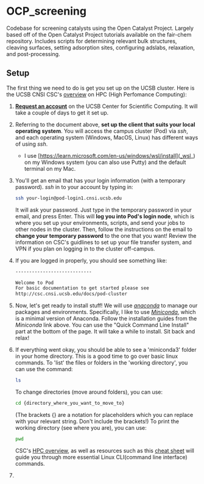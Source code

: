 # OCP_screening
Codebase for screening catalysts using the Open Catalyst Project. Largely based off of the Open Catalyst Project tutorials available on the fair-chem repository.
Includes scripts for determining relevant bulk structures, cleaving surfaces, setting adsorption sites, configuring adslabs, relaxation, and post-processing.

## Setup
The first thing we need to do is get you set up on the UCSB cluster.
Here is the UCSB CNSI CSC's [overview](https://csc.cnsi.ucsb.edu/sites/default/files/2023-01/HPC_Workshop_Winter_23.pdf) on HPC (High Perfomance Computing):

1. [**Request an account**](https://csc.cnsi.ucsb.edu/) on the UCSB Center for Scientific Computing. It will take a couple of days to get it set up.
   
3. Referring to the document above, **set up the client that suits your local operating system**. You will access the campus cluster (Pod) via _ssh_, and each operating system (Windows, MacOS, Linux) has different ways of using _ssh_.
   * I use [https://learn.microsoft.com/en-us/windows/wsl/install](_wsl_) on my Windows system (you can also use Putty) and the default terminal on my Mac.
     
4. You'll get an email that has your login information (with a temporary password). _ssh_ in to your account by typing in:
   ```bash
   ssh your-login@pod-login1.cnsi.ucsb.edu
   ```
   It will ask your password. Just type in the temporary password in your email, and press Enter.
   This will **log you into Pod's login node**, which is where you set up your environments, scripts, and send your jobs to other nodes in the cluster.
   Then, follow the instructions on the email to **change your temporary password** to the one that you want!
   Review the information on CSC's guidlines to set up your file transfer system, and VPN if you plan on logging in to the cluster off-campus.
  
6. If you are logged in properly, you should see something like:
   ```bash
   ----------------------------
   
   Welcome to Pod
   For basic documentation to get started please see
   http://csc.cnsi.ucsb.edu/docs/pod-cluster
   ```
   
8. Now, let's get ready to install stuff! We will use [_anaconda_](https://docs.conda.io/projects/conda/en/stable/) to manage our packages and environments.
   Specifically, I like to use [_Miniconda_](https://docs.anaconda.com/miniconda/), which is a minimal version of Anaconda.
   Follow the installation guides from the _Miniconda_ link above. You can use the "Quick Command Line Install" part at the bottom of the page.
   It will take a while to install. Sit back and relax!
   
10. If everything went okay, you should be able to see a 'miniconda3' folder in your home directory. This is a good time to go over basic linux commands.
    To 'list' the files or folders in the 'working directory', you can use the command:
    ```bash
    ls
    ```
    To change directories (move around folders), you can use:
    ```bash
    cd {directory_where_you_want_to_move_to}
    ```
    (The brackets {} are a notation for placeholders which you can replace with your relevant string. Don't include the brackets!)
    To print the working directory (see where you are), you can use:
    ```bash
    pwd
    ```
    CSC's [HPC overview](https://csc.cnsi.ucsb.edu/sites/default/files/2023-01/HPC_Workshop_Winter_23.pdf), as well as resources such as this [cheat sheet](https://www.stationx.net/linux-command-line-cheat-sheet/) will guide you through more essential Linux CLI(command line interface) commands.
    
12. 
